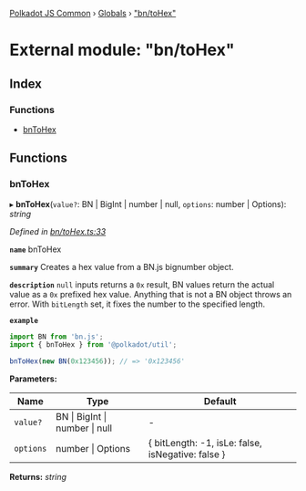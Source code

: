 [Polkadot JS Common](../README.md) › [Globals](../globals.md) › ["bn/toHex"](_bn_tohex_.md)

# External module: "bn/toHex"

## Index

### Functions

* [bnToHex](_bn_tohex_.md#bntohex)

## Functions

###  bnToHex

▸ **bnToHex**(`value?`: BN | BigInt | number | null, `options`: number | Options): *string*

*Defined in [bn/toHex.ts:33](https://github.com/polkadot-js/common/blob/b0ee79f90/packages/util/src/bn/toHex.ts#L33)*

**`name`** bnToHex

**`summary`** Creates a hex value from a BN.js bignumber object.

**`description`** 
`null` inputs returns a `0x` result, BN values return the actual value as a `0x` prefixed hex value. Anything that is not a BN object throws an error. With `bitLength` set, it fixes the number to the specified length.

**`example`** 
<BR>

```javascript
import BN from 'bn.js';
import { bnToHex } from '@polkadot/util';

bnToHex(new BN(0x123456)); // => '0x123456'
```

**Parameters:**

Name | Type | Default |
------ | ------ | ------ |
`value?` | BN &#124; BigInt &#124; number &#124; null | - |
`options` | number &#124; Options | { bitLength: -1, isLe: false, isNegative: false } |

**Returns:** *string*
